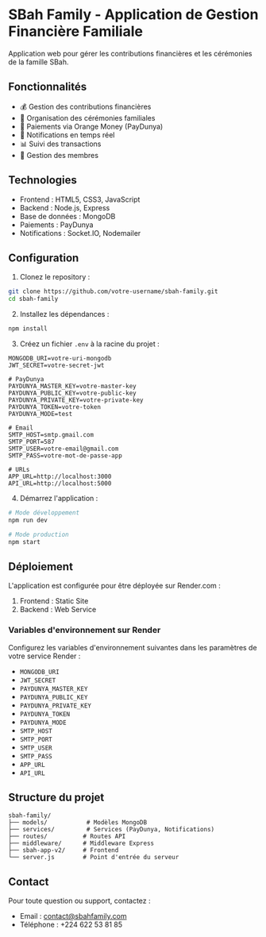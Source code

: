 # SBah Family - Application de Gestion Financière Familiale

Application web pour gérer les contributions financières et les cérémonies de la famille SBah.

## Fonctionnalités

- 💰 Gestion des contributions financières
- 🎉 Organisation des cérémonies familiales
- 📱 Paiements via Orange Money (PayDunya)
- 📧 Notifications en temps réel
- 📊 Suivi des transactions
- 👥 Gestion des membres

## Technologies

- Frontend : HTML5, CSS3, JavaScript
- Backend : Node.js, Express
- Base de données : MongoDB
- Paiements : PayDunya
- Notifications : Socket.IO, Nodemailer

## Configuration

1. Clonez le repository :
```bash
git clone https://github.com/votre-username/sbah-family.git
cd sbah-family
```

2. Installez les dépendances :
```bash
npm install
```

3. Créez un fichier `.env` à la racine du projet :
```env
MONGODB_URI=votre-uri-mongodb
JWT_SECRET=votre-secret-jwt

# PayDunya
PAYDUNYA_MASTER_KEY=votre-master-key
PAYDUNYA_PUBLIC_KEY=votre-public-key
PAYDUNYA_PRIVATE_KEY=votre-private-key
PAYDUNYA_TOKEN=votre-token
PAYDUNYA_MODE=test

# Email
SMTP_HOST=smtp.gmail.com
SMTP_PORT=587
SMTP_USER=votre-email@gmail.com
SMTP_PASS=votre-mot-de-passe-app

# URLs
APP_URL=http://localhost:3000
API_URL=http://localhost:5000
```

4. Démarrez l'application :
```bash
# Mode développement
npm run dev

# Mode production
npm start
```

## Déploiement

L'application est configurée pour être déployée sur Render.com :

1. Frontend : Static Site
2. Backend : Web Service

### Variables d'environnement sur Render

Configurez les variables d'environnement suivantes dans les paramètres de votre service Render :

- `MONGODB_URI`
- `JWT_SECRET`
- `PAYDUNYA_MASTER_KEY`
- `PAYDUNYA_PUBLIC_KEY`
- `PAYDUNYA_PRIVATE_KEY`
- `PAYDUNYA_TOKEN`
- `PAYDUNYA_MODE`
- `SMTP_HOST`
- `SMTP_PORT`
- `SMTP_USER`
- `SMTP_PASS`
- `APP_URL`
- `API_URL`

## Structure du projet

```
sbah-family/
├── models/           # Modèles MongoDB
├── services/         # Services (PayDunya, Notifications)
├── routes/          # Routes API
├── middleware/      # Middleware Express
├── sbah-app-v2/     # Frontend
└── server.js        # Point d'entrée du serveur
```

## Contact

Pour toute question ou support, contactez :
- Email : contact@sbahfamily.com
- Téléphone : +224 622 53 81 85 